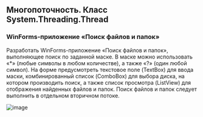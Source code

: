 

## Многопоточность. Класс System.Threading.Thread

### WinForms-приложение «Поиск файлов и папок»

Разработать WinForms-приложение «Поиск файлов и папок», 
выполняющее поиск по заданной маске. В маске можно использовать «*» 
(любые символы в любом количестве), а также «?» (один любой символ). На 
форме предусмотреть текстовое поле (TextBox) для ввода маски, 
комбинированный список (ComboBox) для выбора диска, на котором 
производить поиск, а также список просмотра (ListView) для отображения 
найденных файлов и папок. Поиск файлов и папок следует выполнить в
отдельном вторичном потоке.

![image](https://user-images.githubusercontent.com/65856963/221571176-a4c9f540-74a2-4ae7-92a5-8d77b438002c.png)
